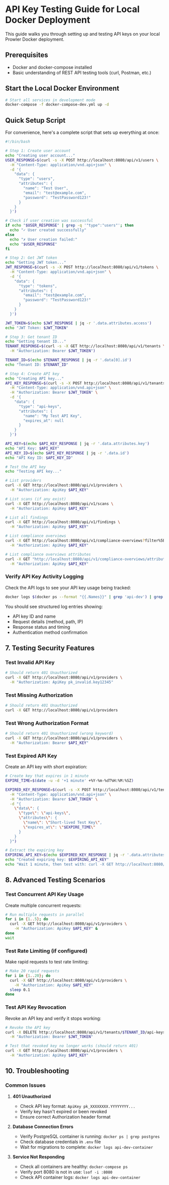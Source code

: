 # API Key Testing Guide for Local Docker Deployment

This guide walks you through setting up and testing API keys on your local Prowler Docker deployment.

## Prerequisites

- Docker and docker-compose installed
- Basic understanding of REST API testing tools (curl, Postman, etc.)

## Start the Local Docker Environment

```bash
# Start all services in development mode
docker-compose -f docker-compose-dev.yml up -d
```

## Quick Setup Script

For convenience, here's a complete script that sets up everything at once:

```bash
#!/bin/bash

# Step 1: Create user account
echo "Creating user account..."
USER_RESPONSE=$(curl -s -X POST http://localhost:8080/api/v1/users \
  -H "Content-Type: application/vnd.api+json" \
  -d '{
    "data": {
      "type": "users",
      "attributes": {
        "name": "Test User",
        "email": "test@example.com",
        "password": "TestPassword123!"
      }
    }
  }')

# Check if user creation was successful
if echo "$USER_RESPONSE" | grep -q '"type":"users"'; then
  echo "✓ User created successfully"
else
  echo "✗ User creation failed:"
  echo "$USER_RESPONSE"
fi

# Step 2: Get JWT token
echo "Getting JWT token..."
JWT_RESPONSE=$(curl -s -X POST http://localhost:8080/api/v1/tokens \
  -H "Content-Type: application/vnd.api+json" \
  -d '{
    "data": {
      "type": "tokens",
      "attributes": {
        "email": "test@example.com",
        "password": "TestPassword123!"
      }
    }
  }')

JWT_TOKEN=$(echo $JWT_RESPONSE | jq -r '.data.attributes.access')
echo "JWT Token: $JWT_TOKEN"

# Step 3: Get tenant ID
echo "Getting tenant ID..."
TENANT_RESPONSE=$(curl -s -X GET http://localhost:8080/api/v1/tenants \
  -H "Authorization: Bearer $JWT_TOKEN")

TENANT_ID=$(echo $TENANT_RESPONSE | jq -r '.data[0].id')
echo "Tenant ID: $TENANT_ID"

# Step 4: Create API key
echo "Creating API key..."
API_KEY_RESPONSE=$(curl -s -X POST http://localhost:8080/api/v1/tenants/$TENANT_ID/api-keys/create \
  -H "Content-Type: application/vnd.api+json" \
  -H "Authorization: Bearer $JWT_TOKEN" \
  -d '{
    "data": {
      "type": "api-keys",
      "attributes": {
        "name": "My Test API Key",
        "expires_at": null
      }
    }
  }')

API_KEY=$(echo $API_KEY_RESPONSE | jq -r '.data.attributes.key')
echo "API Key: $API_KEY"
API_KEY_ID=$(echo $API_KEY_RESPONSE | jq -r '.data.id')
echo "API Key ID: $API_KEY_ID"

# Test the API key
echo "Testing API key..."

# List providers
curl -X GET http://localhost:8080/api/v1/providers \
  -H "Authorization: ApiKey $API_KEY"

# List scans (if any exist)
curl -X GET http://localhost:8080/api/v1/scans \
  -H "Authorization: ApiKey $API_KEY"

# List all findings
curl -X GET http://localhost:8080/api/v1/findings \
  -H "Authorization: ApiKey $API_KEY"

# List compliance overviews
curl -X GET http://localhost:8080/api/v1/compliance-overviews?filter%5Bscan_id%5D=123e4567-e89b-12d3-a456-426614174000 \
  -H "Authorization: ApiKey $API_KEY"

# List compliance overviews attributes
curl -X GET "http://localhost:8080/api/v1/compliance-overviews/attributes?filter%5Bcompliance_id%5D=1" \
  -H "Authorization: ApiKey $API_KEY"
```

### Verify API Key Activity Logging

Check the API logs to see your API key usage being tracked:

```bash
docker logs $(docker ps --format "{{.Names}}" | grep 'api-dev') | grep "API Key"
```

You should see structured log entries showing:

- API key ID and name
- Request details (method, path, IP)
- Response status and timing
- Authentication method confirmation

## 7. Testing Security Features

### Test Invalid API Key

```bash
# Should return 401 Unauthorized
curl -X GET http://localhost:8080/api/v1/providers \
  -H "Authorization: ApiKey pk_invalid.key12345"
```

### Test Missing Authorization

```bash
# Should return 401 Unauthorized
curl -X GET http://localhost:8080/api/v1/providers
```

### Test Wrong Authorization Format

```bash
# Should return 401 Unauthorized (wrong keyword)
curl -X GET http://localhost:8080/api/v1/providers \
  -H "Authorization: Bearer $API_KEY"
```

### Test Expired API Key

Create an API key with short expiration:

```bash
# Create key that expires in 1 minute
EXPIRE_TIME=$(date -u -d '+1 minute' +%Y-%m-%dT%H:%M:%SZ)

EXPIRED_KEY_RESPONSE=$(curl -s -X POST http://localhost:8080/api/v1/tenants/$TENANT_ID/api-keys/create \
  -H "Content-Type: application/vnd.api+json" \
  -H "Authorization: Bearer $JWT_TOKEN" \
  -d "{
    \"data\": {
      \"type\": \"api-keys\",
      \"attributes\": {
        \"name\": \"Short-lived Test Key\",
        \"expires_at\": \"$EXPIRE_TIME\"
      }
    }
  }")

# Extract the expiring key
EXPIRING_API_KEY=$(echo $EXPIRED_KEY_RESPONSE | jq -r '.data.attributes.key')
echo "Created expiring key: $EXPIRING_API_KEY"
echo "Wait 1 minute, then test with: curl -X GET http://localhost:8080/api/v1/providers -H \"Authorization: ApiKey $EXPIRING_API_KEY\""
```

## 8. Advanced Testing Scenarios

### Test Concurrent API Key Usage

Create multiple concurrent requests:

```bash
# Run multiple requests in parallel
for i in {1..5}; do
  curl -X GET http://localhost:8080/api/v1/providers \
    -H "Authorization: ApiKey $API_KEY" &
done
wait
```

### Test Rate Limiting (if configured)

Make rapid requests to test rate limiting:

```bash
# Make 20 rapid requests
for i in {1..20}; do
  curl -X GET http://localhost:8080/api/v1/providers \
    -H "Authorization: ApiKey $API_KEY"
  sleep 0.1
done
```

### Test API Key Revocation

Revoke an API key and verify it stops working:

```bash
# Revoke the API key
curl -X DELETE http://localhost:8080/api/v1/tenants/$TENANT_ID/api-keys/$API_KEY_ID \
  -H "Authorization: Bearer $JWT_TOKEN"

# Test that revoked key no longer works (should return 401)
curl -X GET http://localhost:8080/api/v1/providers \
  -H "Authorization: ApiKey $API_KEY"
```

## 10. Troubleshooting

### Common Issues

1. **401 Unauthorized**
   - Check API key format: `ApiKey pk_XXXXXXXX.YYYYYYYY...`
   - Verify key hasn't expired or been revoked
   - Ensure correct Authorization header format

2. **Database Connection Errors**
   - Verify PostgreSQL container is running: `docker ps | grep postgres`
   - Check database credentials in `.env` file
   - Wait for migrations to complete: `docker logs api-dev-container`

3. **Service Not Responding**
   - Check all containers are healthy: `docker-compose ps`
   - Verify port 8080 is not in use: `lsof -i :8080`
   - Check API container logs: `docker logs api-dev-container`
